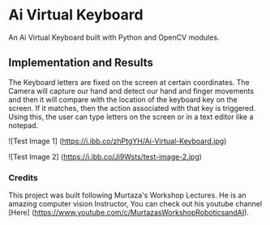 # Ai Virtual Keyboard

An Ai Virtual Keyboard built with Python and OpenCV modules. 

## Implementation and Results

The Keyboard letters are fixed on the screen at certain coordinates. The Camera will capture our hand and detect our hand and finger movements and then it will compare with 
the location of the keyboard key on the screen. If it matches, then the action associated with that key is triggered. Using this, the user can type letters on the screen or
in a text editor like a notepad. 

![Test Image 1] (https://i.ibb.co/zhPtgYH/Ai-Virtual-Keyboard.jpg)

![Test Image 2] (https://i.ibb.co/Jj9Wsts/test-image-2.jpg)

### Credits

This project was built following Murtaza's Workshop Lectures. He is an amazing computer vision Instructor,
You can check out his youtube channel [Here] (https://www.youtube.com/c/MurtazasWorkshopRoboticsandAI).
